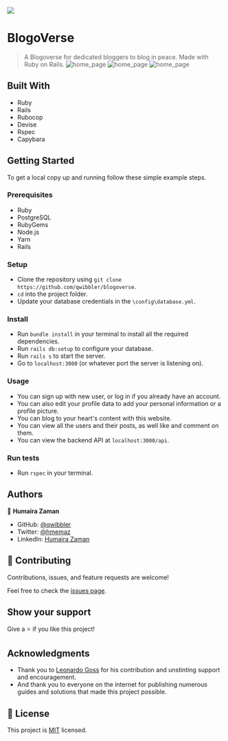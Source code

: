 ![](https://img.shields.io/badge/Microverse-blueviolet)

# BlogoVerse

> A Blogoverse for dedicated bloggers to blog in peace. Made with Ruby on Rails.
![home_page](./app/assets/images/front.png)
![home_page](./app/assets/images/user.png)
![home_page](./app/assets/images/post2.png)

## Built With

- Ruby
- Rails
- Rubocop
- Devise
- Rspec
- Capybara

## Getting Started

To get a local copy up and running follow these simple example steps.

### Prerequisites
- Ruby
- PostgreSQL
- RubyGems
- Node.js
- Yarn
- Rails
### Setup
- Clone the repository using `git clone https://github.com/qwibbler/blogoverse`.
- `cd` into the project folder.
- Update your database credentials in the `\config\database.yml`.

### Install
- Run `bundle install` in your terminal to install all the required dependencies.
- Run `rails db:setup` to configure your database.
- Run `rails s` to start the server.
- Go to `localhost:3000` (or whatever port the server is listening on).

### Usage
- You can sign up with new user, or log in if you already have an account.
- You can also edit your profile data to add your personal information or a profile picture.
- You can blog to your heart's content with this website.
- You can view all the users and their posts, as well like and comment on them.
- You can view the backend API at `localhost:3000/api`.
### Run tests
- Run `rspec` in your terminal.
<!-- ### Deployment -->

## Authors

👤 **Humaira Zaman**

- GitHub: [@qwibbler](https://github.com/qwibbler)
- Twitter: [@hmemaz](https://twitter.com/hmemaz)
- LinkedIn: [Humaira Zaman](https://www.linkedin.com/in/hmemaz1994/)

## 🤝 Contributing

Contributions, issues, and feature requests are welcome!

Feel free to check the [issues page](../../issues/).

## Show your support

Give a ⭐️ if you like this project!

## Acknowledgments

- Thank you to [Leonardo Goss](https://github.com/leopiresgoss) for his contribution and unstinting support and encouragement.
- And thank you to everyone on the internet for publishing numerous guides and solutions that made this project possible.

## 📝 License

This project is [MIT](./MIT.md) licensed.
